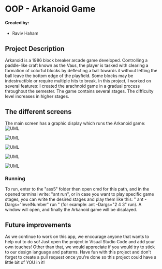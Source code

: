 # OOP - Arkanoid Game

#### Created by:
- Raviv Haham 

Project Description
-
Arkanoid is a 1986 block breaker arcade game developed.
Controlling a paddle-like craft known as the Vaus, the player is tasked with clearing a formation of colorful blocks by deflecting a ball towards it without letting the ball leave the bottom edge of the playfield. Some blocks may be indestructible or require multiple hits to break.
In this project, I worked on several features:
I created the arachnoid game in a gradual process throughout the semester.
The game contains several stages. The difficulty level increases in higher stages.


The different screens
-
The main screen has a graphic display which runs the Arkanoid game:
![UML](https://imgur.com/l5S38wj.png)

![UML](https://imgur.com/e4cpM3K.png)

![UML](https://imgur.com/MZeqHmq.png)

![UML](https://imgur.com/DtqsLZC.png)

![UML](https://imgur.com/adovZND.png)


### Running
To run, enter to the "ass5" folder then open cmd for this path, and in the opened terminal write:   "ant run", or in case you want to play specific game stages, you can write the desired stages and play them like this: " ant -Dargs="levelNumber" run " (for example: ant -Dargs="2 4 3" run).
A window will open, and finally the Arkanoid game will be displayed.



## Future improvements

As we continue to work on this app, we encourage anyone that wants to help out to do so!
Just open the project in Visual Studio Code and add your own touches!
Other than that, we would appreciate if you would try to stick to our design language and patterns.
Have fun with this project and don't forget to create a pull request once you're done so this project could have a little bit of YOU in it!




